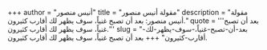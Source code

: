 +++
author = "أنيس منصور"
title = "مقولة أنيس منصور"
description = "مقولة أنيس منصور: بعد أن تصبح غنياً، سوف يظهر لك أقارب كثيرون."
quote = '''بعد أن تصبح غنياً، سوف يظهر لك أقارب كثيرون.'''
slug = "بعد-أن-تصبح-غنياً،-سوف-يظهر-لك-أقارب-كثيرون"
+++
بعد أن تصبح غنياً، سوف يظهر لك أقارب كثيرون.
